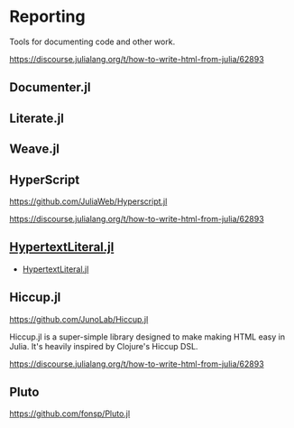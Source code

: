 # Reporting 

Tools for documenting code and other work.

https://discourse.julialang.org/t/how-to-write-html-from-julia/62893

## Documenter.jl

## Literate.jl

## Weave.jl

## HyperScript

https://github.com/JuliaWeb/Hyperscript.jl

https://discourse.julialang.org/t/how-to-write-html-from-julia/62893


## [HypertextLiteral.jl](https://github.com/JuliaPluto/HypertextLiteral.jl)

* [HypertextLiteral.jl](https://github.com/JuliaPluto/HypertextLiteral.jl)

## Hiccup.jl
https://github.com/JunoLab/Hiccup.jl

Hiccup.jl is a super-simple library designed to make making HTML easy in Julia. It's heavily inspired by Clojure's Hiccup DSL.

https://discourse.julialang.org/t/how-to-write-html-from-julia/62893

## Pluto

https://github.com/fonsp/Pluto.jl
